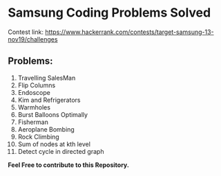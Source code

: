 # Samsung Coding Problems Solved
Contest link: https://www.hackerrank.com/contests/target-samsung-13-nov19/challenges

## Problems:
1. Travelling SalesMan
2. Flip Columns
3. Endoscope
4. Kim and Refrigerators
5. Warmholes
6. Burst Balloons Optimally
7. Fisherman
8. Aeroplane Bombing
9. Rock Climbing
10. Sum of nodes at kth level
11. Detect cycle in directed graph

**Feel Free to contribute to this Repository.**
